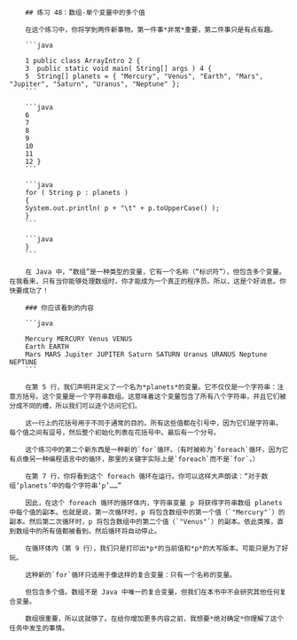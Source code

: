         ## 练习 48：数组-单个变量中的多个值

        在这个练习中，你将学到两件新事物。第一件事*非常*重要，第二件事只是有点有趣。

        ```java

        1 public class ArrayIntro 2 {
        3  public static void main( String[] args ) 4 {
        5  String[] planets = { "Mercury", "Venus", "Earth", "Mars", "Jupiter", "Saturn", "Uranus", "Neptune" };
        ```

        ```java
        6
        7
        8
        9
        10
        11
        12 }
        ```

        ```java
        for ( String p : planets )
        {
        System.out.println( p + "\t" + p.toUpperCase() );
        }
        ```

        ```java
        }
        ```

        在 Java 中，“数组”是一种类型的变量，它有一个名称（“标识符”），但包含多个变量。在我看来，只有当你能够处理数组时，你才能成为一个真正的程序员。所以，这是个好消息。你快要成功了！

        ### 你应该看到的内容

        ```java

        Mercury MERCURY Venus VENUS
        Earth EARTH
        Mars MARS Jupiter JUPITER Saturn SATURN Uranus URANUS Neptune NEPTUNE
        ```

        在第 5 行，我们声明并定义了一个名为*planets*的变量。它不仅仅是一个字符串：注意方括号。这个变量是一个字符串数组。这意味着这个变量包含了所有八个字符串，并且它们被分成不同的槽，所以我们可以逐个访问它们。

        这一行上的花括号用于不同于通常的目的。所有这些值都在引号中，因为它们是字符串。每个值之间有逗号，然后整个初始化列表在花括号中。最后有一个分号。

        这个练习中的第二个新东西是一种新的`for`循环。（有时被称为`foreach`循环，因为它有点像另一种编程语言中的循环，那里的关键字实际上是`foreach`而不是`for`。）

        在第 7 行，你将看到这个 foreach 循环在运行。你可以这样大声朗读：“对于数组‘planets’中的每个字符串‘p’……”

        因此，在这个 foreach 循环的循环体内，字符串变量 p 将获得字符串数组 planets 中每个值的副本。也就是说，第一次循环时，p 将包含数组中的第一个值（`"Mercury"`）的副本。然后第二次循环时，p 将包含数组中的第二个值（`"Venus"`）的副本。依此类推，直到数组中的所有值都被看到。然后循环将自动停止。

        在循环体内（第 9 行），我们只是打印出*p*的当前值和*p*的大写版本。可能只是为了好玩。

        这种新的`for`循环只适用于像这样的复合变量：只有一个名称的变量。

        但包含多个值。数组不是 Java 中唯一的复合变量，但我们在本书中不会研究其他任何复合变量。

        数组很重要，所以这就够了。在给你增加更多内容之前，我想要*绝对确定*你理解了这个任务中发生的事情。

